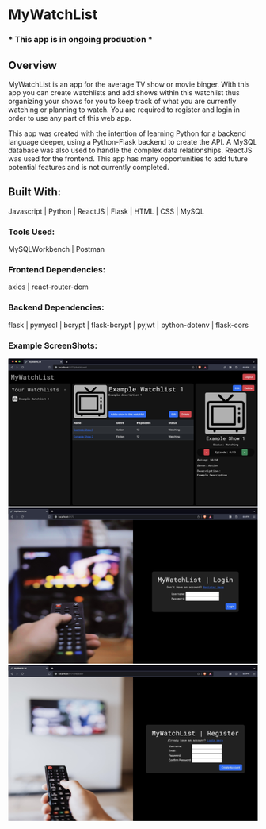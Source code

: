 # MyWatchList   
### * This app is in ongoing production *      

## Overview   
MyWatchList is an app for the average TV show or movie binger. With this app you can create watchlists and add shows within this watchlist thus organizing your shows for you to keep track of what you are currently watching or planning to watch. You are required to register and login in order to use any part of this web app. 

This app was created with the intention of learning Python for a backend language deeper, using a Python-Flask backend to create the API. A MySQL database was also used to handle the complex data relationships. ReactJS was used for the frontend. This app has many opportunities to add future potential features and is not currently completed. 

## Built With:     
Javascript | Python | ReactJS | Flask | HTML | CSS | MySQL  

### Tools Used:
MySQLWorkbench | Postman 

### Frontend Dependencies:   
axios | react-router-dom   

### Backend Dependencies:  
flask | pymysql | bcrypt | flask-bcrypt | pyjwt | python-dotenv | flask-cors

### Example ScreenShots:
![Example UI](/client/src/assets/UIVersion2.jpeg)
![Example UI](/client/src/assets/loginScreenshot.jpeg)
![Example UI](/client/src/assets/registerScreenshot.jpeg)

